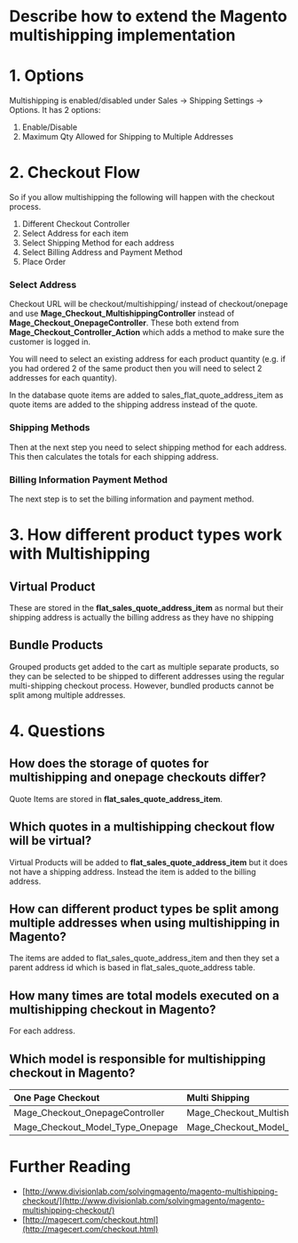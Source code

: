 # Describe how to extend the Magento multishipping implementation

# 1. Options

Multishipping is enabled/disabled under Sales -> Shipping Settings -> Options.
It has 2 options:

1. Enable/Disable
2. Maximum Qty Allowed for Shipping to Multiple Addresses

# 2. Checkout Flow

So if you allow multishipping the following will happen with the checkout process.


1. Different Checkout Controller
2. Select Address for each item
3. Select Shipping Method for each address
4. Select Billing Address and Payment Method
5. Place Order

### Select Address

Checkout URL will be checkout/multishipping/ instead of checkout/onepage and use **Mage_Checkout_MultishippingController** instead of **Mage_Checkout_OnepageController**. These both extend from **Mage_Checkout_Controller_Action** which adds a method to make sure the customer is logged in.

You will need to select an existing address for each product quantity (e.g. if you had ordered 2 of the same product then you will need to select 2 addresses for each quantity).

In the database quote items are added to sales_flat_quote_address_item as quote items are added to the shipping address instead of the quote.

### Shipping Methods

Then at the next step you need to select shipping method for each address. This then calculates the totals for each shipping address.

### Billing Information Payment Method

The next step is to set the billing information and payment method.


# 3. How different product types work with Multishipping

## Virtual Product

These are stored in the **flat_sales_quote_address_item** as normal but their shipping address is actually the billing address as they have no shipping

## Bundle Products

Grouped products get added to the cart as multiple separate products, so they can be selected to be shipped to different addresses using the regular multi-shipping checkout process. However, bundled products cannot be split among multiple addresses.




# 4. Questions

## How does the storage of quotes for multishipping and onepage checkouts differ?

Quote Items are stored in **flat_sales_quote_address_item**.

## Which quotes in a multishipping checkout flow will be virtual?

Virtual Products will be added to **flat_sales_quote_address_item** but it does not have a shipping address. Instead the item is added to the billing address.

## How can different product types be split among multiple addresses when using multishipping in Magento?

The items are added to flat_sales_quote_address_item and then they set a parent address id which is based in flat_sales_quote_address table.

## How many times are total models executed on a multishipping checkout in Magento?

For each address.

## Which model is responsible for multishipping checkout in Magento?


| One Page Checkout     | Multi Shipping     |
| :------------- | :------------- |
| Mage_Checkout_OnepageController | Mage_Checkout_MultishippingController |
| Mage_Checkout_Model_Type_Onepage | Mage_Checkout_Model_Type_Mulitishipping |



# Further Reading

- [http://www.divisionlab.com/solvingmagento/magento-multishipping-checkout/](http://www.divisionlab.com/solvingmagento/magento-multishipping-checkout/)
- [http://magecert.com/checkout.html](http://magecert.com/checkout.html)
